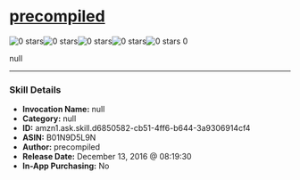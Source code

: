 # [precompiled](http://alexa.amazon.com/#skills/amzn1.ask.skill.d6850582-cb51-4ff6-b644-3a9306914cf4)
![0 stars](../../images/ic_star_border_black_18dp_1x.png)![0 stars](../../images/ic_star_border_black_18dp_1x.png)![0 stars](../../images/ic_star_border_black_18dp_1x.png)![0 stars](../../images/ic_star_border_black_18dp_1x.png)![0 stars](../../images/ic_star_border_black_18dp_1x.png) 0

null

***

### Skill Details

* **Invocation Name:** null
* **Category:** null
* **ID:** amzn1.ask.skill.d6850582-cb51-4ff6-b644-3a9306914cf4
* **ASIN:** B01N9D5L9N
* **Author:** precompiled
* **Release Date:** December 13, 2016 @ 08:19:30
* **In-App Purchasing:** No
